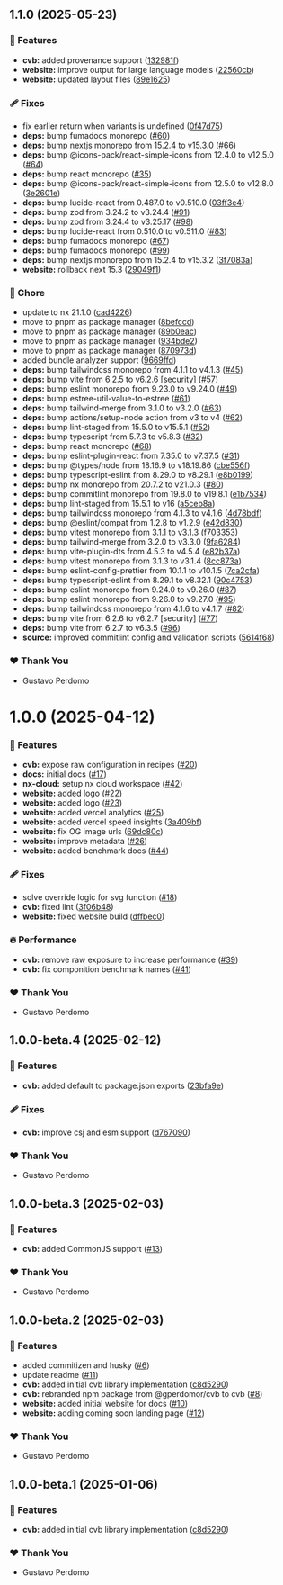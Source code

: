 ## 1.1.0 (2025-05-23)

### 🚀 Features

- **cvb:** added provenance support ([132981f](https://github.com/gperdomor/cvb/commit/132981f))
- **website:** improve output for large language models ([22560cb](https://github.com/gperdomor/cvb/commit/22560cb))
- **website:** updated layout files ([89e1625](https://github.com/gperdomor/cvb/commit/89e1625))

### 🩹 Fixes

- fix earlier return when variants is undefined ([0f47d75](https://github.com/gperdomor/cvb/commit/0f47d75))
- **deps:** bump fumadocs monorepo ([#60](https://github.com/gperdomor/cvb/pull/60))
- **deps:** bump nextjs monorepo from 15.2.4 to v15.3.0 ([#66](https://github.com/gperdomor/cvb/pull/66))
- **deps:** bump @icons-pack/react-simple-icons from 12.4.0 to v12.5.0 ([#64](https://github.com/gperdomor/cvb/pull/64))
- **deps:** bump react monorepo ([#35](https://github.com/gperdomor/cvb/pull/35))
- **deps:** bump @icons-pack/react-simple-icons from 12.5.0 to v12.8.0 ([3e2601e](https://github.com/gperdomor/cvb/commit/3e2601e))
- **deps:** bump lucide-react from 0.487.0 to v0.510.0 ([03ff3e4](https://github.com/gperdomor/cvb/commit/03ff3e4))
- **deps:** bump zod from 3.24.2 to v3.24.4 ([#91](https://github.com/gperdomor/cvb/pull/91))
- **deps:** bump zod from 3.24.4 to v3.25.17 ([#98](https://github.com/gperdomor/cvb/pull/98))
- **deps:** bump lucide-react from 0.510.0 to v0.511.0 ([#83](https://github.com/gperdomor/cvb/pull/83))
- **deps:** bump fumadocs monorepo ([#67](https://github.com/gperdomor/cvb/pull/67))
- **deps:** bump fumadocs monorepo ([#99](https://github.com/gperdomor/cvb/pull/99))
- **deps:** bump nextjs monorepo from 15.2.4 to v15.3.2 ([3f7083a](https://github.com/gperdomor/cvb/commit/3f7083a))
- **website:** rollback next 15.3 ([29049f1](https://github.com/gperdomor/cvb/commit/29049f1))

### 🏡 Chore

- update to nx 21.1.0 ([cad4226](https://github.com/gperdomor/cvb/commit/cad4226))
- move to pnpm as package manager ([8befccd](https://github.com/gperdomor/cvb/commit/8befccd))
- move to pnpm as package manager ([89b0eac](https://github.com/gperdomor/cvb/commit/89b0eac))
- move to pnpm as package manager ([934bde2](https://github.com/gperdomor/cvb/commit/934bde2))
- move to pnpm as package manager ([870973d](https://github.com/gperdomor/cvb/commit/870973d))
- added bundle analyzer support ([9669ffd](https://github.com/gperdomor/cvb/commit/9669ffd))
- **deps:** bump tailwindcss monorepo from 4.1.1 to v4.1.3 ([#45](https://github.com/gperdomor/cvb/pull/45))
- **deps:** bump vite from 6.2.5 to v6.2.6 [security] ([#57](https://github.com/gperdomor/cvb/pull/57))
- **deps:** bump eslint monorepo from 9.23.0 to v9.24.0 ([#49](https://github.com/gperdomor/cvb/pull/49))
- **deps:** bump estree-util-value-to-estree ([#61](https://github.com/gperdomor/cvb/pull/61))
- **deps:** bump tailwind-merge from 3.1.0 to v3.2.0 ([#63](https://github.com/gperdomor/cvb/pull/63))
- **deps:** bump actions/setup-node action from v3 to v4 ([#62](https://github.com/gperdomor/cvb/pull/62))
- **deps:** bump lint-staged from 15.5.0 to v15.5.1 ([#52](https://github.com/gperdomor/cvb/pull/52))
- **deps:** bump typescript from 5.7.3 to v5.8.3 ([#32](https://github.com/gperdomor/cvb/pull/32))
- **deps:** bump react monorepo ([#68](https://github.com/gperdomor/cvb/pull/68))
- **deps:** bump eslint-plugin-react from 7.35.0 to v7.37.5 ([#31](https://github.com/gperdomor/cvb/pull/31))
- **deps:** bump @types/node from 18.16.9 to v18.19.86 ([cbe556f](https://github.com/gperdomor/cvb/commit/cbe556f))
- **deps:** bump typescript-eslint from 8.29.0 to v8.29.1 ([e8b0199](https://github.com/gperdomor/cvb/commit/e8b0199))
- **deps:** bump nx monorepo from 20.7.2 to v21.0.3 ([#80](https://github.com/gperdomor/cvb/pull/80))
- **deps:** bump commitlint monorepo from 19.8.0 to v19.8.1 ([e1b7534](https://github.com/gperdomor/cvb/commit/e1b7534))
- **deps:** bump lint-staged from 15.5.1 to v16 ([a5ceb8a](https://github.com/gperdomor/cvb/commit/a5ceb8a))
- **deps:** bump tailwindcss monorepo from 4.1.3 to v4.1.6 ([4d78bdf](https://github.com/gperdomor/cvb/commit/4d78bdf))
- **deps:** bump @eslint/compat from 1.2.8 to v1.2.9 ([e42d830](https://github.com/gperdomor/cvb/commit/e42d830))
- **deps:** bump vitest monorepo from 3.1.1 to v3.1.3 ([f703353](https://github.com/gperdomor/cvb/commit/f703353))
- **deps:** bump tailwind-merge from 3.2.0 to v3.3.0 ([9fa6284](https://github.com/gperdomor/cvb/commit/9fa6284))
- **deps:** bump vite-plugin-dts from 4.5.3 to v4.5.4 ([e82b37a](https://github.com/gperdomor/cvb/commit/e82b37a))
- **deps:** bump vitest monorepo from 3.1.3 to v3.1.4 ([8cc873a](https://github.com/gperdomor/cvb/commit/8cc873a))
- **deps:** bump eslint-config-prettier from 10.1.1 to v10.1.5 ([7ca2cfa](https://github.com/gperdomor/cvb/commit/7ca2cfa))
- **deps:** bump typescript-eslint from 8.29.1 to v8.32.1 ([90c4753](https://github.com/gperdomor/cvb/commit/90c4753))
- **deps:** bump eslint monorepo from 9.24.0 to v9.26.0 ([#87](https://github.com/gperdomor/cvb/pull/87))
- **deps:** bump eslint monorepo from 9.26.0 to v9.27.0 ([#95](https://github.com/gperdomor/cvb/pull/95))
- **deps:** bump tailwindcss monorepo from 4.1.6 to v4.1.7 ([#82](https://github.com/gperdomor/cvb/pull/82))
- **deps:** bump vite from 6.2.6 to v6.2.7 [security] ([#77](https://github.com/gperdomor/cvb/pull/77))
- **deps:** bump vite from 6.2.7 to v6.3.5 ([#96](https://github.com/gperdomor/cvb/pull/96))
- **source:** improved commitlint config and validation scripts ([5614f68](https://github.com/gperdomor/cvb/commit/5614f68))

### ❤️ Thank You

- Gustavo Perdomo

# 1.0.0 (2025-04-12)

### 🚀 Features

- **cvb:** expose raw configuration in recipes ([#20](https://github.com/gperdomor/cvb/pull/20))
- **docs:** initial docs ([#17](https://github.com/gperdomor/cvb/pull/17))
- **nx-cloud:** setup nx cloud workspace ([#42](https://github.com/gperdomor/cvb/pull/42))
- **website:** added logo ([#22](https://github.com/gperdomor/cvb/pull/22))
- **website:** added logo ([#23](https://github.com/gperdomor/cvb/pull/23))
- **website:** added vercel analytics ([#25](https://github.com/gperdomor/cvb/pull/25))
- **website:** added vercel speed insights ([3a409bf](https://github.com/gperdomor/cvb/commit/3a409bf))
- **website:** fix OG image urls ([69dc80c](https://github.com/gperdomor/cvb/commit/69dc80c))
- **website:** improve metadata ([#26](https://github.com/gperdomor/cvb/pull/26))
- **website:** added benchmark docs ([#44](https://github.com/gperdomor/cvb/pull/44))

### 🩹 Fixes

- solve override logic for svg function ([#18](https://github.com/gperdomor/cvb/pull/18))
- **cvb:** fixed lint ([3f06b48](https://github.com/gperdomor/cvb/commit/3f06b48))
- **website:** fixed website build ([dffbec0](https://github.com/gperdomor/cvb/commit/dffbec0))

### 🔥 Performance

- **cvb:** remove raw exposure to increase performance ([#39](https://github.com/gperdomor/cvb/pull/39))
- **cvb:** fix componition benchmark names ([#41](https://github.com/gperdomor/cvb/pull/41))

### ❤️ Thank You

- Gustavo Perdomo

## 1.0.0-beta.4 (2025-02-12)

### 🚀 Features

- **cvb:** added default to package.json exports ([23bfa9e](https://github.com/gperdomor/cvb/commit/23bfa9e))

### 🩹 Fixes

- **cvb:** improve csj and esm support ([d767090](https://github.com/gperdomor/cvb/commit/d767090))

### ❤️ Thank You

- Gustavo Perdomo

## 1.0.0-beta.3 (2025-02-03)

### 🚀 Features

- **cvb:** added CommonJS support ([#13](https://github.com/gperdomor/cvb/pull/13))

### ❤️ Thank You

- Gustavo Perdomo

## 1.0.0-beta.2 (2025-02-03)

### 🚀 Features

- added commitizen and husky ([#6](https://github.com/gperdomor/cvb/pull/6))
- update readme ([#11](https://github.com/gperdomor/cvb/pull/11))
- **cvb:** added initial cvb library implementation ([c8d5290](https://github.com/gperdomor/cvb/commit/c8d5290))
- **cvb:** rebranded npm package from @gperdomor/cvb to cvb ([#8](https://github.com/gperdomor/cvb/pull/8))
- **website:** added initial website for docs ([#10](https://github.com/gperdomor/cvb/pull/10))
- **website:** adding coming soon landing page ([#12](https://github.com/gperdomor/cvb/pull/12))

### ❤️ Thank You

- Gustavo Perdomo

## 1.0.0-beta.1 (2025-01-06)

### 🚀 Features

- **cvb:** added initial cvb library implementation ([c8d5290](https://github.com/gperdomor/cvb/commit/c8d5290))

### ❤️ Thank You

- Gustavo Perdomo
